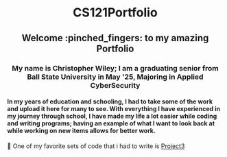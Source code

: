 <h1 align= "center"> CS121Portfolio</h1>
<h2 align= "center"> Welcome :pinched_fingers: to my amazing Portfolio </h2>
<h3 align= "center"> My name is Christopher Wiley; I am a graduating senior from Ball State University in May '25, Majoring in Applied CyberSecurity</h3>
<h4 align= "left"> In my years of education and schooling, I had to take some of the work and upload it here for many to see. With everything I have experienced in my journey through school, I have made my life a lot easier while coding and writing programs; having an example of what I want to look back at while working on new items allows for better work.  </h4>


<h7 align= "center"> :handshake: One of my favorite sets of code that i had to write is [Project3](https://github.com/Wiley2019/CS121Portfolio/tree/CS121/Project3) </h7>
